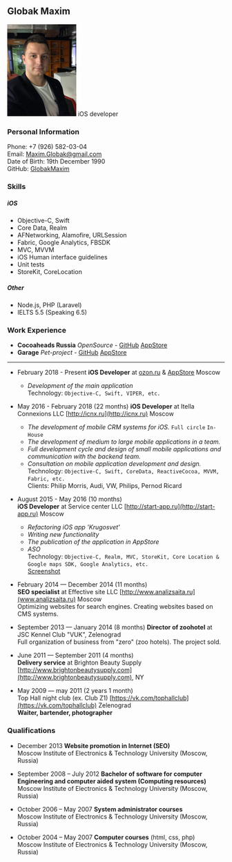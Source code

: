 ## Globak Maxim
<img src="./photo.jpg" width="160px">
iOS developer

### Personal Information
Phone: +7 (926) 582-03-04  
Email: [Maxim.Globak@gmail.com](mailto:Maxim.Globak@gmail.com)  
Date of Birth: 19th December 1990  
GitHub: [GlobakMaxim](https://github.com/GlobakMaxim)  

### Skills
##### iOS
  - Objective-C, Swift
  - Core Data, Realm
  - AFNetworking, Alamofire, URLSession
  - Fabric, Google Analytics, FBSDK
  - MVC, MVVM
  - iOS Human interface guidelines
  - Unit tests
  - StoreKit, CoreLocation
##### Other
  - Node.js, PHP (Laravel)
  - IELTS 5.5 (Speaking 6.5)

### Work Experience

* **Cocoaheads Russia** *OpenSource* - [GitHub](https://github.com/cocoaheadsru/application) [AppStore](https://itunes.apple.com/ru/app/cocoaheads-russia/id1257534277?mt=8)
* **Garage** *Pet-project* - [GitHub](https://github.com/GlobakMaxim/GearApp) [AppStore](https://itunes.apple.com/ru/app/garage-mobile-service-book/id1293507369?mt=8)

---

* February 2018 - Present
**iOS Developer** at [ozon.ru](https://www.ozon.ru) & [AppStore](https://itunes.apple.com/ru/app/ozon-ru-интернет-магазин/id407804998?mt=8) Moscow
  -  *Development of the main application*  
Technology: `Objective-C, Swift, VIPER, etc.`  

* May 2016 - February 2018 (22 months)
**iOS Developer** at Itella Connexions LLC [http://icnx.ru](http://icnx.ru) Moscow  
  - *The development of mobile CRM systems for iOS.* `Full circle` `In-House`
  - *The development of medium to large mobile applications in a team.*
  - *Full development cycle and design of small mobile applications and communication with the backend team.*
  - *Consultation on mobile application development and design.*  
Technology: `Objective-C, Swift, CoreData, ReactiveCocoa, MVVM, Fabric, etc.`  
Clients: Philip Morris, Audi, VW, Philips, Pernod Ricard

* August 2015 - May 2016 (10 months)  
**iOS Developer** at Service center LLC [http://start-app.ru](http://start-app.ru) Moscow  
    - *Refactoring iOS app 'Krugosvet'*
    - *Writing new functionality*
    - *The publication of the application in AppStore*
    - *ASO*  
Technology: `Objective-C, Realm, MVC, StoreKit, Core Location & Google maps SDK, Google Analytics, etc.`  
[Screenshot](https://github.com/GlobakMaxim/CV/blob/master/krugosvet.jpg)

* February 2014 — December 2014 (11 months)  
**SEO specialist** at Effective site LLC [http://www.analizsaita.ru](www.analizsaita.ru) Moscow   
Optimizing websites for search engines. Creating websites based on CMS systems.

* September 2013 — January 2014 (8 months)
**Director of zoohotel** at JSC Kennel Club "VUK", Zelenograd  
Full organization of business from "zero" (zoo hotels). The project sold.

* June 2011 — September 2011 (4 months)  
**Delivery service** at Brighton Beauty Supply [http://www.brightonbeautysupply.com](http://www.brightonbeautysupply.com), NY  

* May 2009 — may 2011 (2 years 1 month)  
Top Hall night club (ex. Club Z1) [https://vk.com/tophallclub](https://vk.com/tophallclub) Zelenograd  
**Waiter, bartender, photographer**  

### Qualifications
* December 2013 **Website promotion in Internet (SEO)**  
Moscow Institute of Electronics & Technology University (Moscow, Russia)

* September 2008 – July 2012 **Bachelor of software for computer Engineering and computer aided system (Computing resources)**  
Moscow Institute of Electronics & Technology University (Moscow, Russia)

* October 2006 – May 2007 **System administrator courses**  
Moscow Institute of Electronics & Technology University (Moscow, Russia)

* October 2004 – May 2007 **Computer courses** (html, css, php)  
Moscow Institute of Electronics & Technology University (Moscow, Russia)
